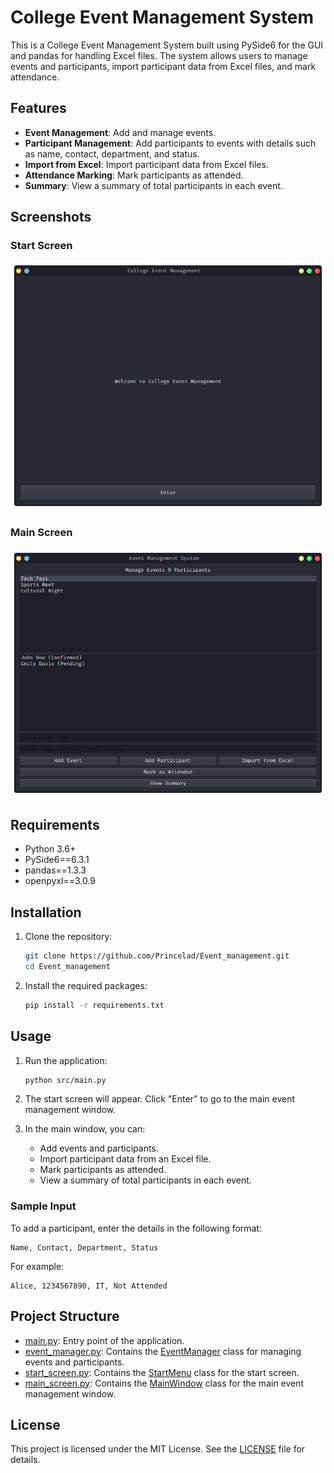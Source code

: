 # College Event Management System

This is a College Event Management System built using PySide6 for the GUI and pandas for handling Excel files. The system allows users to manage events and participants, import participant data from Excel files, and mark attendance.

## Features

- **Event Management**: Add and manage events.
- **Participant Management**: Add participants to events with details such as name, contact, department, and status.
- **Import from Excel**: Import participant data from Excel files.
- **Attendance Marking**: Mark participants as attended.
- **Summary**: View a summary of total participants in each event.

## Screenshots

### Start Screen
![Start Screen](images/Start.png)

### Main Screen
![Main Screen](images/Main.png)


## Requirements

- Python 3.6+
- PySide6==6.3.1
- pandas==1.3.3
- openpyxl==3.0.9

## Installation

1. Clone the repository:
    ```sh
    git clone https://github.com/Princelad/Event_management.git
    cd Event_management
    ```

2. Install the required packages:
    ```sh
    pip install -r requirements.txt
    ```

## Usage

1. Run the application:
    ```sh
    python src/main.py
    ```

2. The start screen will appear. Click "Enter" to go to the main event management window.

3. In the main window, you can:
    - Add events and participants.
    - Import participant data from an Excel file.
    - Mark participants as attended.
    - View a summary of total participants in each event.

### Sample Input

To add a participant, enter the details in the following format:
```
Name, Contact, Department, Status
```
For example:
```
Alice, 1234567890, IT, Not Attended
```

## Project Structure

- [main.py](http://_vscodecontentref_/1): Entry point of the application.
- [event_manager.py](http://_vscodecontentref_/2): Contains the [EventManager](http://_vscodecontentref_/3) class for managing events and participants.
- [start_screen.py](http://_vscodecontentref_/4): Contains the [StartMenu](http://_vscodecontentref_/5) class for the start screen.
- [main_screen.py](http://_vscodecontentref_/6): Contains the [MainWindow](http://_vscodecontentref_/7) class for the main event management window.

## License

This project is licensed under the MIT License. See the [LICENSE](http://_vscodecontentref_/8) file for details.
